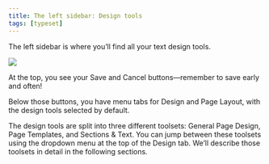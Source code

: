 ```yaml
---
title: The left sidebar: Design tools
tags: [typeset]
---
```

 
<html><body><section data-type="chapter" class="hsecchapter" data-hederis-type="hsecchapter" id="typeset-left-sidebar" data-pi-attrs="id: typeset-left-sidebar; data-tags: typeset;" role="doc-chapter" data-tags="typeset" data-author-name=" " data-book-title=" " title="The left sidebar: Design tools"><p class="hblkp" data-hederis-type="hblkp" id="p3vIAJxwX">The left sidebar is where you&#8217;ll find all your text design tools. </p><img data-hederis-type="hblkimg" class="hblkimg" id="pN5iW1qn0" src="leftsidebar.png" data-img-src="leftsidebar.png"/><p class="hblkp" data-hederis-type="hblkp" id="pmB9J7PtO">At the top, you see your Save and Cancel buttons&#8212;remember to save early and often!</p><p class="hblkp" data-hederis-type="hblkp" id="p6U9BEOec">Below those buttons, you have menu tabs for Design and Page Layout, with the design tools selected by default.</p><p class="hblkp" data-hederis-type="hblkp" id="pKrjhVk8M">The design tools are split into three different toolsets: General Page Design, Page Templates, and Sections &amp; Text. You can jump between these toolsets using the dropdown menu at the top of the Design tab. We&#8217;ll describe those toolsets in detail in the following sections.</p></section></body></html>
